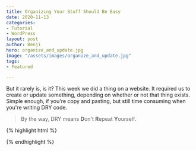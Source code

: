 ```yaml
---
title: Organizing Your Stuff Should Be Easy
date: 2020-11-13
categories:
- Tutorial
- WordPress
layout: post
author: Benji
hero: organize_and_update.jpg
image: "/assets/images/organize_and_update.jpg"
tags:
- Featured

---
```

But it rarely is, is it? This week we did a thing on a website. It required us to create or update something, depending on whether or not that thing exists. Simple enough, if you're copy and pasting, but still time consuming when you're writing DRY code.

> By the way, DRY means **D**on't **R**epeat **Y**ourself.

{% highlight html %} <div class='boop'></div> {% endhighlight %}